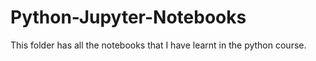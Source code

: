 # Python-Jupyter-Notebooks
This folder has all the notebooks that I have learnt in the python course.
